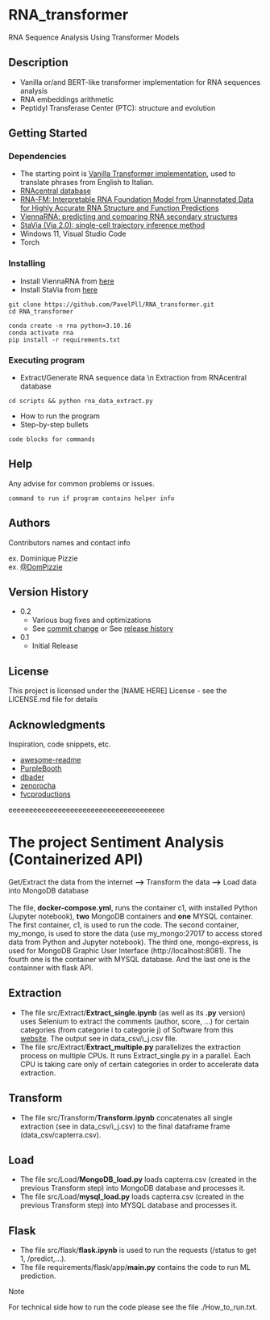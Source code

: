 # RNA_transformer
RNA Sequence Analysis Using Transformer Models
## Description
* Vanilla or/and BERT-like transformer implementation for RNA sequences analysis
* RNA embeddings arithmetic
* Peptidyl Transferase Center (PTC): structure and evolution 



## Getting Started

### Dependencies
* The starting point is [Vanilla Transformer implementation](https://github.com/hkproj/pytorch-transformer), used to translate phrases from English to Italian.
* [RNAcentral database](https://rnacentral.org)
* [RNA-FM: Interpretable RNA Foundation Model from Unannotated Data for Highly Accurate RNA Structure and Function Predictions](https://huggingface.co/multimolecule/rnafm)
* [ViennaRNA: predicting and comparing RNA secondary structures](https://www.tbi.univie.ac.at/RNA/ViennaRNA/doc/html)
* [StaVia (Via 2.0): single-cell trajectory inference method](https://pyvia.readthedocs.io/en/latest/pyVia-home.html)
* Windows 11, Visual Studio Code
* Torch

### Installing

* Install ViennaRNA from [here](https://www.tbi.univie.ac.at/RNA/ViennaRNA/doc/html/install.html)
* Install StaVia from [here](https://pyvia.readthedocs.io/en/latest/Installation.html)
```
git clone https://github.com/PavelPll/RNA_transformer.git
cd RNA_transformer
```
```
conda create -n rna python=3.10.16
conda activate rna
pip install -r requirements.txt
```

### Executing program

* Extract/Generate RNA sequence data \n
Extraction from RNAcentral database
```
cd scripts && python rna_data_extract.py
```
* How to run the program
* Step-by-step bullets
```
code blocks for commands
```

## Help

Any advise for common problems or issues.
```
command to run if program contains helper info
```

## Authors

Contributors names and contact info

ex. Dominique Pizzie  
ex. [@DomPizzie](https://twitter.com/dompizzie)

## Version History

* 0.2
    * Various bug fixes and optimizations
    * See [commit change]() or See [release history]()
* 0.1
    * Initial Release

## License

This project is licensed under the [NAME HERE] License - see the LICENSE.md file for details

## Acknowledgments

Inspiration, code snippets, etc.
* [awesome-readme](https://github.com/matiassingers/awesome-readme)
* [PurpleBooth](https://gist.github.com/PurpleBooth/109311bb0361f32d87a2)
* [dbader](https://github.com/dbader/readme-template)
* [zenorocha](https://gist.github.com/zenorocha/4526327)
* [fvcproductions](https://gist.github.com/fvcproductions/1bfc2d4aecb01a834b46)


eeeeeeeeeeeeeeeeeeeeeeeeeeeeeeeeeeeeee


# The project Sentiment Analysis (Containerized API)
Get/Extract the data from the internet **-->** Transform the data **-->** Load data into MongoDB database\
\
The file, **docker-compose.yml**, runs the container c1, with installed Python (Jupyter notebook), **two** MongoDB containers and **one** MYSQL container. The first container, c1, is used to run the code. The second container, my_mongo, is used to store the data (use my_mongo:27017 to access stored data from Python and Jupyter notebook). The third one, mongo-express, is used for MongoDB Graphic User Interface (http://localhost:8081). The fourth one is the container with MYSQL database. And the last one is the containner with flask API.
## Extraction
* The file src/Extract/**Extract_single.ipynb** (as well as its **.py** version) uses Selenium to extract the comments (author, score, ...) for certain categories (from categorie i to categorie j) of Software from this [website](https://www.capterra.fr/directory). The output see in data_csv/i_j.csv file. 
* The file src/Extract/**Extract_multiple.py** parallelizes the extraction process on multiple CPUs. It runs Extract_single.py in a parallel. Each CPU is taking care only of certain categories in order to accelerate data extraction.
## Transform
* The file src/Transform/**Transform.ipynb** concatenates all single extraction (see in data_csv/i_j.csv) to the final dataframe frame (data_csv/capterra.csv).
## Load
* The file src/Load/**MongoDB_load.py** loads capterra.csv (created in the previous Transform step) into MongoDB database and processes it.
* The file src/Load/**mysql_load.py** loads capterra.csv (created in the previous Transform step) into MYSQL database and processes it.
## Flask
* The file src/flask/**flask.ipynb** is used to run the requests (/status to get 1, /predict,...).
* The file requirements/flask/app/**main.py** contains the code to run ML prediction.

> [!NOTE]
> For technical side how to run the code please see the file ./How_to_run.txt.

